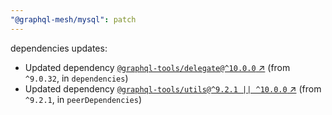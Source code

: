 ```yaml
---
"@graphql-mesh/mysql": patch
---
```

dependencies updates:
  - Updated dependency [`@graphql-tools/delegate@^10.0.0` ↗︎](https://www.npmjs.com/package/@graphql-tools/delegate/v/10.0.0) (from `^9.0.32`, in `dependencies`)
  - Updated dependency [`@graphql-tools/utils@^9.2.1 || ^10.0.0` ↗︎](https://www.npmjs.com/package/@graphql-tools/utils/v/9.2.1) (from `^9.2.1`, in `peerDependencies`)
